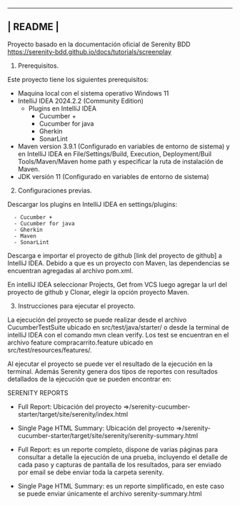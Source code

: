 ---------------------------------------------------------------
|                            README                           |
---------------------------------------------------------------

Proyecto basado en la documentación oficial de Serenity BDD https://serenity-bdd.github.io/docs/tutorials/screenplay

1. Prerequisitos.

Este proyecto tiene los siguientes prerequisitos:

 - Maquina local con el sistema operativo Windows 11
 - IntelliJ IDEA 2024.2.2 (Community Edition)
    - Plugins en IntelliJ IDEA
      - Cucumber +
      - Cucumber for java
      - Gherkin
      - SonarLint
- Maven version 3.9.1 (Configurado en variables de entorno de sistema) y en IntelliJ IDEA en File/Settings/Build, Execution, Deployment/Buil Tools/Maven/Maven home path y especificar la ruta de instalación de Maven.
- JDK versión 11 (Configurado en variables de entorno de sistema)

2. Configuraciones previas.

Descargar los plugins en IntelliJ IDEA en settings/plugins:
 
      - Cucumber +
      - Cucumber for java
      - Gherkin
      - Maven
      - SonarLint

Descarga e importar el proyecto de github [link del proyecto de github] a IntelliJ IDEA.
Debido a que es un proyecto con Maven, las dependencias se encuentran agregadas al archivo pom.xml.

En intelliJ IDEA seleccionar Projects, Get from VCS luego agregar la url del proyecto de github y Clonar, elegir la opción proyecto Maven.

3. Instrucciones para ejecutar el proyecto.

La ejecución del proyecto se puede realizar desde el archivo CucumberTestSuite ubicado en src/test/java/starter/ o desde la terminal de intelliJ IDEA con el comando mvn clean verify. Los test se encuentran en el archivo feature compracarrito.feature ubicado en src/test/resources/features/.

Al ejecutar el proyecto se puede ver el resultado de la ejecución en la terminal. Además Serenity genera dos tipos de reportes con resultados detallados de la ejecución que se pueden encontrar en:

SERENITY REPORTS

   - Full Report: Ubicación del proyecto =>/serenity-cucumber-starter/target/site/serenity/index.html
   - Single Page HTML Summary: Ubicación del proyecto =>/serenity-cucumber-starter/target/site/serenity/serenity-summary.html 

- Full Report: es un reporte completo, dispone de varias páginas para consultar a detalle la ejecución de una prueba, incluyendo el detalle de cada paso y capturas de pantalla de los resultados, para ser enviado por email se debe enviar toda la carpeta serenity. 
- Single Page HTML Summary: es un reporte simplificado, en este caso se puede enviar únicamente el archivo serenity-summary.html 
